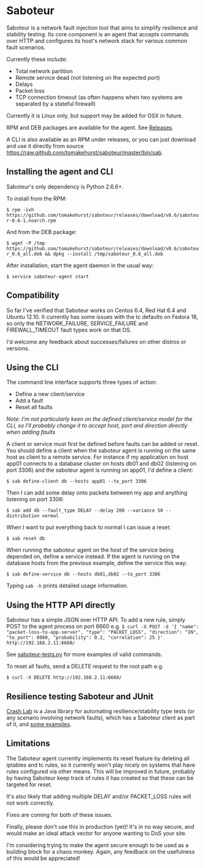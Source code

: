 Saboteur
========

Saboteur is a network fault injection tool that aims to simplify resilience and stability testing.
Its core component is an agent that accepts commands over HTTP and configures its host's network stack
for various common fault scenarios.

Currently these include:
-   Total network partition
-   Remote service dead (not listening on the expected port)
-   Delays
-   Packet loss
-   TCP connection timeout (as often happens when two systems are separated by a stateful firewall)

Currently it is Linux only, but support may be added for OSX in future.

RPM and DEB packages are available for the agent. See [Releases](https://github.com/tomakehurst/saboteur/releases "Releases").

A CLI is also available as an RPM under releases, or you can just download and use it directly from source https://raw.github.com/tomakehurst/saboteur/master/bin/sab.

Installing the agent and CLI
----------------------------
Saboteur's only dependency is Python 2.6.6+.

To install from the RPM:

``
    $ rpm -ivh https://github.com/tomakehurst/saboteur/releases/download/v0.6/saboteur-0.6-1.noarch.rpm
``

And from the DEB package:

``
    $ wget -P /tmp https://github.com/tomakehurst/saboteur/releases/download/v0.6/saboteur_0.6_all.deb && dpkg --install /tmp/saboteur_0.6_all.deb
``

After installation, start the agent daemon in the usual way:

``
    $ service saboteur-agent start
``

Compatibility
-------------
So far I've verified that Saboteur works on Centos 6.4, Red Hat 6.4 and Ubuntu 12.10. It currently has some issues with the
tc defaults on Fedora 18, so only the NETWORK_FAILURE, SERVICE_FAILURE and FIREWALL_TIMEOUT fault types work on that OS.

I'd welcome any feedback about successes/failures on other distros or versions.


Using the CLI
-------------
The command line interface supports three types of action:
* Define a new client/service
* Add a fault
* Reset all faults

*Note: I'm not particularly keen on the defined client/service model for the CLI, so I'll probably change it to accept
host, port and direction directly when adding faults*

A client or service must first be defined before faults can be added or reset. You should define a client when the saboteur agent is running on the same host as client to a remote service. For instance if my application on host app01 connects to a database cluster on hosts db01 and db02 (listening on port 3306) and the saboteur agent is running on app01, I'd define a client:

``
    $ sab define-client db --hosts app01 --to_port 3306
``

Then I can add some delay onto packets between my app and anything listening on port 3306:

``
    $ sab add db --fault_type DELAY --delay 200 --variance 50 --distribution normal
``

When I want to put everything back to normal I can issue a reset:

``
    $ sab reset db
``

When running the saboteur agent on the host of the service being depended on, define a service instead. If the agent is running on the database hosts from the previous example, define the service this way:

``
    $ sab define-service db --hosts db01,db02 --to_port 3306
``

Typing ``sab -h`` prints detailed usage information.

Using the HTTP API directly
---------------------------
Saboteur has a simple JSON over HTTP API. To add a new rule, simply POST to the agent process on port 6660 e.g.
``
    $ curl -X POST -d '{ "name": "packet-loss-to-app-server",
    "type": "PACKET_LOSS",
    "direction": "IN",
    "to_port": 8080,
    "probability": 0.2,
    "correlation": 25 }' http://192.168.2.11:6660/
``

See [saboteur-tests.py](https://github.com/tomakehurst/saboteur/blob/master/saboteur/tests/saboteur-tests.py "saboteur-tests.py")
for more examples of valid commands.

To reset all faults, send a DELETE request to the root path e.g.

``
    $ curl -X DELETE http://192.168.2.11:6660/
``

Resilience testing Saboteur and JUnit
-------------------------------------
[Crash Lab](https://github.com/tomakehurst/crash-lab) is a Java library for automating resilience/stability type tests
(or any scenario involving network faults), which has a Saboteur client as part of it, and
[some examples](https://github.com/tomakehurst/crash-lab/blob/master/src/test/java/com/tomakehurst/crashlab/ExampleScenarios.java).



Limitations
-----------
The Saboteur agent currently implements its reset feature by deleting all iptables and tc rules, so it currently won't
play nicely on systems that have rules configured via other means. This will be improved in future, probably by having
Saboteur keep track of rules it has created so that these can be targeted for reset.

It's also likely that adding multiple DELAY and/or PACKET_LOSS rules will not work correctly.

Fixes are coming for both of these issues.

Finally, please don't use this in production (yet)! It's in no way secure, and would make an ideal attack vector for
anyone wanting to DoS your site.

I'm considering trying to make the agent secure enough to be used as a building block for a chaos monkey. Again, any
feedback on the usefulness of this would be appreciated!

